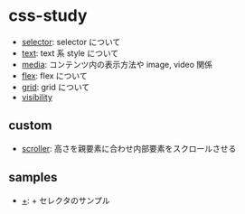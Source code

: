 # css-study

- [selector](./docs/selector.md): selector について
- [text](./docs/text.md): text 系 style について
- [media](./docs/media.md): コンテンツ内の表示方法や image, video 関係
- [flex](./docs/flex.md): flex について
- [grid](./docs/grid.md): grid について
- [visibility](./docs/visibility.md)

## custom

- [scroller](./docs/scroller.md): 高さを親要素に合わせ内部要素をスクロールさせる

## samples

- [+](./plus): + セレクタのサンプル
